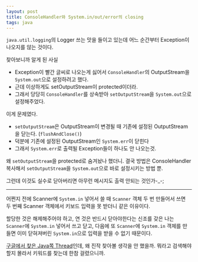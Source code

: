 ```yaml
---
layout: post
title: ConsoleHandler와 System.in/out/error의 closing
tags: java
---
```


`java.util.logging`의 Logger 쓰는 맛을 들이고 있는데
어느 순간부터 Exception이 나오지를 않는 것이다.

찾아보니까 알게 된 사실

* Exception이 빨간 글씨로 나오는게 싫어서 `ConsoleHandler`의 OutputStream을 `System.out`으로 설정하려고 했다.
* 근데 이상하게도 setOutputStream이 protected이더라.
* 그래서 당당히 `ConsoleHandler`를 상속받아 `setOutputStream`을 `System.out`으로 설정해주었다.

이게 문제였다.

* `setOutputStream`은 OutputStream이 변경될 때 기존에 설정된 OutputStream을 닫는다. (`flushAndClose()`)
* 덕분에 기존에 설정된 OutputStream인 `System.err`이 닫힌다
* 그래서 `System.err`로 출력될 Exception들이 하나도 안 나오는것.

왜 `setOutputStream`을 protected로 숨겨놨나 했더니.
결국 방법은 ConsoleHandler 복사해서 `setOutputStream`을 `System.out`으로 바로 설정시키는 방법 뿐.

그런데 이것도 실수로 닫아버리면 아무런 메시지도 출력 안되는 것인가-_-;

-----
어쩐지 전에 Scanner에 `System.in` 넣어서 쓸 때 `Scanner` 객체 두 번 만들어서 쓰면 두 번째 Scanner 객체에서 키보드 입력을 못 받더니 같은 이유이다.

할당한 것은 해제해주어야 하고, 연 것은 반드시 닫아야한다는 신조를 갖은 나는 `Scanner`에 `System.in` 넣어서 쓰고 닫고, 다음에 또 `Scanner`에 `System.in` 객체를 만들면
이미 닫혀져버린 `System.in`으로 입력을 받을 수 없기 때문이다.

[구글에서 찾은 Java쪽 Thread](https://forums.sun.com/thread.jspa?threadID=5232911&messageID=9952697)인데, 왜 진작 찾아볼 생각을 안 했을까. 뭐라고 검색해야 할지 몰라서 키워드를 찾는데 한참 걸렸으니까.